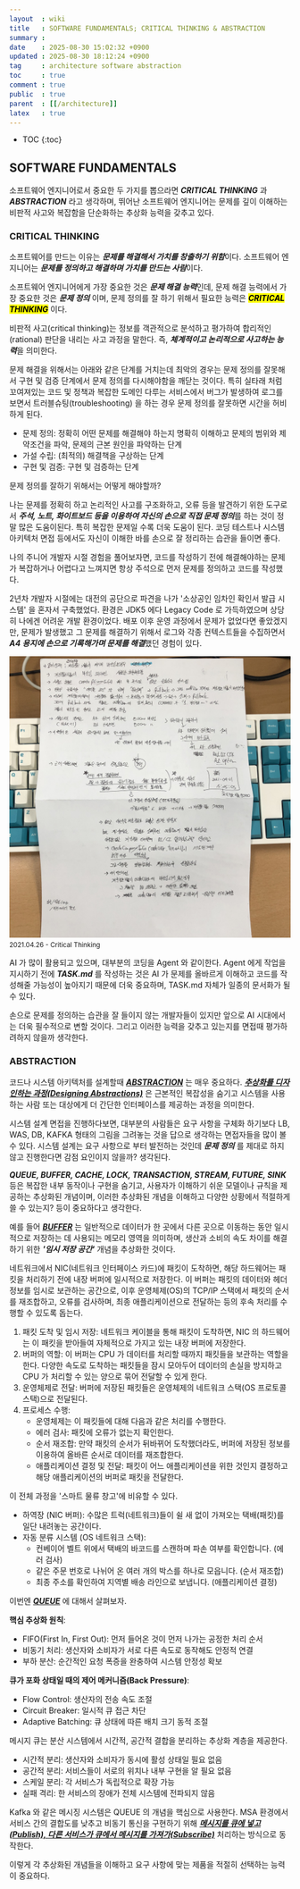```yaml
---
layout  : wiki
title   : SOFTWARE FUNDAMENTALS; CRITICAL THINKING & ABSTRACTION
summary :
date    : 2025-08-30 15:02:32 +0900
updated : 2025-08-30 18:12:24 +0900
tag     : architecture software abstraction
toc     : true
comment : true
public  : true
parent  : [[/architecture]]
latex   : true
---
```

* TOC
{:toc}

## SOFTWARE FUNDAMENTALS

소프트웨어 엔지니어로서 중요한 두 가지를 뽑으라면 ***CRITICAL THINKING*** 과 ***ABSTRACTION*** 라고 생각하며,
뛰어난 소프트웨어 엔지니어는 문제를 깊이 이해하는 비판적 사고와 복잡함을 단순화하는 추상화 능력을 갖추고 있다.

### CRITICAL THINKING

소프트웨어를 만드는 이유는 ***문제를 해결해서 가치를 창출하기 위함***이다. 소프트웨어 엔지니어는 ***문제를 정의하고 해결하며 가치를 만드는 사람***이다.

소프트웨어 엔지니어에게 가장 중요한 것은 ***문제 해결 능력***인데, 문제 해결 능력에서 가장 중요한 것은 ***문제 정의*** 이며, 문제 정의를 잘 하기 위해서 
필요한 능력은 <mark><em><strong>CRITICAL THINKING</strong></em></mark> 이다. 

비판적 사고(critical thinking)는 정보를 객관적으로 분석하고 평가하여 합리적인(rational) 판단을 내리는 사고 과정을 말한다. 즉, ***체계적이고 논리적으로 사고하는 능력***을 의미한다.

문제 해결을 위해서는 아래와 같은 단계를 거치는데 최악의 경우는 문제 정의를 잘못해서 구현 및 검증 단계에서 문제 정의를 다시해야함을 깨닫는 것이다.
특히 실타래 처럼 꼬여져있는 코드 및 정책과 복잡한 도메인 다루는 서비스에서 버그가 발생하여 로그를 보면서 트러블슈팅(troubleshooting) 을 하는 경우 문제 정의를 잘못하면 시간을 허비하게 된다.

- 문제 정의: 정확히 어떤 문제를 해결해야 하는지 명확히 이해하고 문제의 범위와 제약조건을 파악, 문제의 근본 원인을 파악하는 단계
- 가설 수립: (최적의) 해결책을 구상하는 단계
- 구현 및 검증: 구현 및 검증하는 단계

문제 정의를 잘하기 위해서는 어떻게 해야할까?

나는 문제를 정확히 하고 논리적인 사고를 구조화하고, 오류 등을 발견하기 위한 도구로서 ***주석, 노트, 화이트보드 등을 이용하여 자신의 손으로 직접 문제 정의***를 하는 것이 정말 많은 도움이된다.
특히 복잡한 문제일 수록 더욱 도움이 된다. 코딩 테스트나 시스템 아키텍처 면접 등에서도 자신이 이해한 바를 손으로 잘 정리하는 습관을 들이면 좋다.

나의 주니어 개발자 시절 경험을 풀어보자면, 코드를 작성하기 전에 해결해야하는 문제가 복잡하거나 어렵다고 느껴지면 항상 주석으로 먼저 문제를 정의하고 코드를 작성했다.

2년차 개발자 시절에는 대전의 공단으로 파견을 나가 '소상공인 임차인 확인서 발급 시스템' 을 혼자서 구축했었다. 환경은 JDK5 에다 Legacy Code 로 가득하였으며 상당히 나에겐 어려운 개발 환경이었다.
배포 이후 운영 과정에서 문제가 없었다면 좋았겠지만, 문제가 발생했고 그 문제를 해결하기 위해서 로그와 각종 컨텍스트들을 수집하면서 ***A4 용지에 손으로 기록해가며 문제를 해결***했던 경험이 있다.

![](/resource/wiki/architecture-software-fundamentals/a4-critical-thinnking.jpeg)
<small>2021.04.26 - Critical Thinking</small>

AI 가 많이 활용되고 있으며, 대부분의 코딩을 Agent 와 같이한다. Agent 에게 작업을 지시하기 전에 ***TASK.md*** 를 작성하는 것은 
AI 가 문제를 올바르게 이해하고 코드를 작성해줄 가능성이 높아지기 때문에 더욱 중요하며, TASK.md 자체가 일종의 문서화가 될 수 있다.

손으로 문제를 정의하는 습관을 잘 들이지 않는 개발자들이 있지만 앞으로 AI 시대에서는 더욱 필수적으로 변할 것이다. 그리고 이러한 능력을 갖추고 있는지를 면접때 평가하려하지 않을까 생각한다.

### ABSTRACTION

코드나 시스템 아키텍처를 설계할때 ***[ABSTRACTION](https://klarciel.net/wiki/architecture/architecture-abstraction/)*** 는 매우 중요하다.
___[추상화를 디자인하는 과정(Designing Abstractions)](https://branislavjenco.github.io/desired-state-systems/)___ 은 근본적인 복잡성을 숨기고 시스템을 사용하는 사람 또는 대상에게 더 간단한 인터페이스를 제공하는 과정을 의미한다.

시스템 설계 면접을 진행하다보면, 대부분의 사람들은 요구 사항을 구체화 하기보다 LB, WAS, DB, KAFKA 형태의 그림을 그려놓는 것을 답으로 생각하는 면접자들을 많이 볼 수 있다.
시스템 설계는 요구 사항으로 부터 발전하는 것인데 ***문제 정의*** 를 제대로 하지 않고 진행한다면 감점 요인이지 않을까? 생각된다.

***QUEUE, BUFFER, CACHE, LOCK, TRANSACTION, STREAM, FUTURE, SINK*** 등은 복잡한 내부 동작이나 구현을 숨기고, 사용자가 이해하기 쉬운 모델이나 규칙을 제공하는 추상화된 개념이며, 이러한 추상화된 개념을 
이해하고 다양한 상황에서 적절하게 쓸 수 있는지? 등이 중요하다고 생각한다.

예를 들어 ***[BUFFER](https://en.wikipedia.org/wiki/Data_buffer)*** 는 일반적으로 데이터가 한 곳에서 다른 곳으로 이동하는 동안 일시적으로 저장하는 데 사용되는 메모리 영역을 의미하며, 생산과 소비의 속도 차이를 해결하기 위한 ***'임시 저장 공간'*** 개념을 추상화한 것이다.

네트워크에서 NIC(네트워크 인터페이스 카드)에 패킷이 도착하면, 해당 하드웨어는 패킷을 처리하기 전에 내장 버퍼에 일시적으로 저장한다. 이 버퍼는 패킷의 데이터와 헤더 정보를 임시로 보관하는 공간으로, 이후 운영체제(OS)의 TCP/IP 스택에서 패킷의 순서를 재조합하고, 오류를 검사하며, 최종 애플리케이션으로 전달하는 등의 후속 처리를 수행할 수 있도록 돕는다.

1. 패킷 도착 및 임시 저장: 네트워크 케이블을 통해 패킷이 도착하면, NIC 의 하드웨어는 이 패킷을 받아들여 자체적으로 가지고 있는 내장 버퍼에 저장한다.
2. 버퍼의 역할: 이 버퍼는 CPU 가 데이터를 처리할 때까지 패킷들을 보관하는 역할을 한다. 다양한 속도로 도착하는 패킷들을 잠시 모아두어 데이터의 손실을 방지하고 CPU 가 처리할 수 있는 양으로 묶어 전달할 수 있게 한다.
3. 운영체제로 전달: 버퍼에 저장된 패킷들은 운영체제의 네트워크 스택(OS 프로토콜 스택)으로 전달된다.
4. 프로세스 수행:
   - 운영체제는 이 패킷들에 대해 다음과 같은 처리를 수행한다.
   - 에러 검사: 패킷에 오류가 없는지 확인한다.
   - 순서 재조합: 만약 패킷의 순서가 뒤바뀌어 도착했더라도, 버퍼에 저장된 정보를 이용하여 올바른 순서로 데이터를 재조합한다.
   - 애플리케이션 결정 및 전달: 패킷이 어느 애플리케이션을 위한 것인지 결정하고 해당 애플리케이션의 버퍼로 패킷을 전달한다.

이 전체 과정을 '스마트 물류 창고'에 비유할 수 있다.

- 하역장 (NIC 버퍼): 수많은 트럭(네트워크)들이 쉴 새 없이 가져오는 택배(패킷)를 일단 내려놓는 공간이다.
- 자동 분류 시스템 (OS 네트워크 스택):
  - 컨베이어 벨트 위에서 택배의 바코드를 스캔하며 파손 여부를 확인합니다. (에러 검사)
  - 같은 주문 번호로 나뉘어 온 여러 개의 박스를 하나로 모읍니다. (순서 재조합)
  - 최종 주소를 확인하여 지역별 배송 라인으로 보냅니다. (애플리케이션 결정)

이번엔 ***[QUEUE](https://en.wikipedia.org/wiki/Queue_(abstract_data_type))*** 에 대해서 살펴보자.

**핵심 추상화 원칙**:
- FIFO(First In, First Out): 먼저 들어온 것이 먼저 나가는 공정한 처리 순서
- 비동기 처리: 생산자와 소비자가 서로 다른 속도로 동작해도 안정적 연결
- 부하 분산: 순간적인 요청 폭증을 완충하여 시스템 안정성 확보

**큐가 포화 상태일 때의 제어 메커니즘(Back Pressure)**:
- Flow Control: 생산자의 전송 속도 조절
- Circuit Breaker: 일시적 큐 접근 차단
- Adaptive Batching: 큐 상태에 따른 배치 크기 동적 조절

메시지 큐는 분산 시스템에서 시간적, 공간적 결합을 분리하는 추상화 계층을 제공한다.
- 시간적 분리: 생산자와 소비자가 동시에 활성 상태일 필요 없음
- 공간적 분리: 서비스들이 서로의 위치나 내부 구현을 알 필요 없음
- 스케일 분리: 각 서비스가 독립적으로 확장 가능
- 실패 격리: 한 서비스의 장애가 전체 시스템에 전파되지 않음

Kafka 와 같은 메시징 시스템은 QUEUE 의 개념을 핵심으로 사용한다. MSA 환경에서 서비스 간의 결합도를 낮추고 비동기 통신을 구현하기 위해 ***[메시지를 큐에 넣고(Publish), 다른 서비스가 큐에서 메시지를 가져가(Subscribe)](https://klarciel.net/wiki/architecture/architecture-pub-sub/)*** 처리하는 방식으로 동작한다.

이렇게 각 추상화된 개념들을 이해하고 요구 사항에 맞는 제품을 적절히 선택하는 능력이 중요하다.